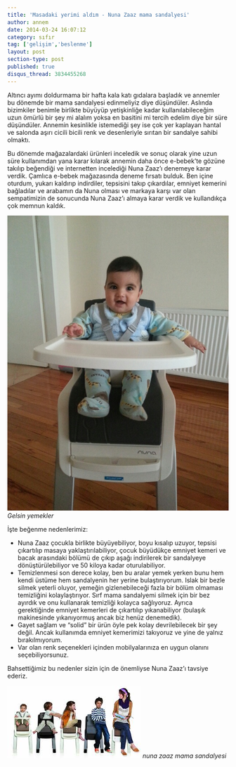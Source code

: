 ```yaml
---
title: 'Masadaki yerimi aldım - Nuna Zaaz mama sandalyesi'
author: annem
date: 2014-03-24 16:07:12
category: sıfır
tag: ['gelişim','beslenme']
layout: post
section-type: post
published: true
disqus_thread: 3834455268
---
```


Altıncı ayımı doldurmama bir hafta kala katı gıdalara başladık ve annemler bu dönemde bir mama sandalyesi edinmeliyiz diye düşündüler. Aslında bizimkiler benimle birlikte büyüyüp yetişkinliğe kadar kullanılabileceğim uzun ömürlü bir şey mi alalım yoksa en basitini mi tercih edelim diye bir süre düşündüler. Annemin kesinlikle istemediği şey ise çok yer kaplayan hantal ve salonda aşırı cicili bicili renk ve desenleriyle sırıtan bir sandalye sahibi olmaktı.

Bu dönemde mağazalardaki ürünleri inceledik ve sonuç olarak yine uzun süre kullanımdan yana karar kılarak annemin daha önce e-bebek’te gözüne takılıp beğendiği ve internetten incelediği Nuna Zaaz’ı denemeye karar verdik. Çamlıca e-bebek mağazasında deneme fırsatı bulduk. Ben içine oturdum, yukarı kaldırıp indirdiler, tepsisini takıp çıkardılar, emniyet kemerini bağladılar ve arabamın da Nuna olması ve markaya karşı var olan sempatimizin de sonucunda Nuna Zaaz’ı almaya karar verdik ve kullandıkça çok memnun kaldık.

![Gelsin yemekler](/img/posts/nuna_zaaz1.jpg)
*Gelsin yemekler*

İşte beğenme nedenlerimiz:
- Nuna Zaaz çocukla birlikte büyüyebiliyor, boyu kısalıp uzuyor, tepsisi çıkartılıp masaya yaklaştırılabiliyor, çocuk büyüdükçe emniyet kemeri ve bacak arasındaki bölümü de çıkıp aşağı indirilerek bir sandalyeye dönüştürülebiliyor ve 50 kiloya kadar oturulabiliyor.
- Temizlenmesi son derece kolay, ben bu aralar yemek yerken bunu hem kendi üstüme hem sandalyenin her yerine bulaştırıyorum. Islak bir bezle silmek yeterli oluyor, yemeğin gizlenebileceği fazla bir bölüm olmaması temizliğini kolaylaştırıyor. Sırf mama sandalyemi silmek için bir bez ayırdık ve onu kullanarak temizliği kolayca sağlıyoruz. Ayrıca gerektiğinde emniyet kemerleri de çıkartılıp yıkanabiliyor (bulaşık makinesinde yıkanıyormuş ancak biz henüz denemedik).
- Gayet sağlam ve “solid” bir ürün öyle pek kolay devrilebilecek bir şey değil. Ancak kullanımda emniyet kemerimizi takıyoruz ve yine de yalnız bırakılmıyorum.
- Var olan renk seçenekleri içinden mobilyalarınıza en uygun olanını seçebiliyorsunuz.

Bahsettiğimiz bu nedenler sizin için de önemliyse Nuna Zaaz’ı tavsiye ederiz.

![nuna zaaz mama sandalyesi](/img/posts/nuna_zaaz.jpg)
*nuna zaaz mama sandalyesi*
